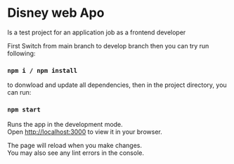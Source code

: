 # Disney web Apo

Is a test project for an application job as a frontend developer 

First Switch from main branch to develop branch then you can try run following:

### `npm i / npm install`

to donwload and update all dependencies, then in the project directory, you can run:

### `npm start`

Runs the app in the development mode.\
Open [http://localhost:3000](http://localhost:3000) to view it in your browser.

The page will reload when you make changes.\
You may also see any lint errors in the console.

